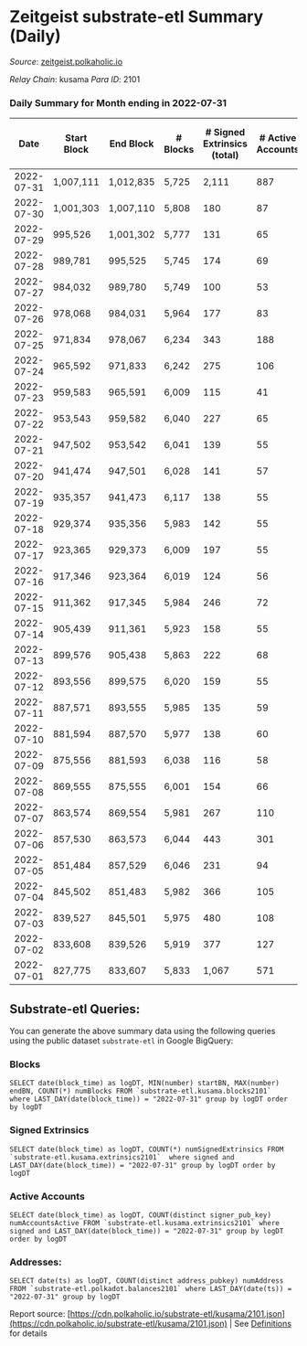 # Zeitgeist substrate-etl Summary (Daily)

_Source_: [zeitgeist.polkaholic.io](https://zeitgeist.polkaholic.io)

*Relay Chain*: kusama
*Para ID*: 2101



### Daily Summary for Month ending in 2022-07-31


| Date | Start Block | End Block | # Blocks | # Signed Extrinsics (total) | # Active Accounts | # Passive | # New | # Addresses with Balances | # Events | # Transfers | # XCM Transfers In | # XCM Transfers Out |
| ---- | ----------- | --------- | -------- | --------------------------- | ----------------- | --------- | ----- | ------------------------- | -------- | ----------- | ------------------ | ------------------- |
| 2022-07-31 | 1,007,111 | 1,012,835 | 5,725  | 2,111 | 887 |  |  | 14,549 | 206,437 | 1,010  |   |   |
| 2022-07-30 | 1,001,303 | 1,007,110 | 5,808  | 180 | 87 |  |  | 14,314 | 194,714 | 46  |   |   |
| 2022-07-29 | 995,526 | 1,001,302 | 5,777  | 131 | 65 |  |  | 14,311 | 191,963 | 50  |   |   |
| 2022-07-28 | 989,781 | 995,525 | 5,745  | 174 | 69 |  |  | 14,307 | 187,505 | 82  |   |   |
| 2022-07-27 | 984,032 | 989,780 | 5,749  | 100 | 53 |  |  | 14,294 | 186,698 | 30  |   |   |
| 2022-07-26 | 978,068 | 984,031 | 5,964  | 177 | 83 |  |  | 14,288 | 191,573 | 51  |   |   |
| 2022-07-25 | 971,834 | 978,067 | 6,234  | 343 | 188 |  |  | 14,278 | 197,490 | 190  |   |   |
| 2022-07-24 | 965,592 | 971,833 | 6,242  | 275 | 106 |  |  | 14,259 | 188,936 | 129  |   |   |
| 2022-07-23 | 959,583 | 965,591 | 6,009  | 115 | 41 |  |  | 14,228 | 175,503 | 11  |   |   |
| 2022-07-22 | 953,543 | 959,582 | 6,040  | 227 | 65 |  |  | 14,227 | 186,885 | 32  |   |   |
| 2022-07-21 | 947,502 | 953,542 | 6,041  | 139 | 55 |  |  | 14,218 | 191,102 | 25  |   |   |
| 2022-07-20 | 941,474 | 947,501 | 6,028  | 141 | 57 |  |  | 14,217 | 188,933 | 41  |   |   |
| 2022-07-19 | 935,357 | 941,473 | 6,117  | 138 | 55 |  |  | 14,211 | 190,236 | 24  |   |   |
| 2022-07-18 | 929,374 | 935,356 | 5,983  | 142 | 55 |  |  | 14,208 | 185,099 | 29  |   |   |
| 2022-07-17 | 923,365 | 929,373 | 6,009  | 197 | 55 |  |  | 14,201 | 185,409 | 24  |   |   |
| 2022-07-16 | 917,346 | 923,364 | 6,019  | 124 | 56 |  |  | 14,197 | 183,542 | 20  |   |   |
| 2022-07-15 | 911,362 | 917,345 | 5,984  | 246 | 72 |  |  | 14,192 | 177,668 | 38  |   |   |
| 2022-07-14 | 905,439 | 911,361 | 5,923  | 158 | 55 |  |  | 14,183 | 173,349 | 55  |   |   |
| 2022-07-13 | 899,576 | 905,438 | 5,863  | 222 | 68 |  |  | 14,174 | 170,775 | 43  |   |   |
| 2022-07-12 | 893,556 | 899,575 | 6,020  | 159 | 55 |  |  | 14,169 | 171,844 | 32  |   |   |
| 2022-07-11 | 887,571 | 893,555 | 5,985  | 135 | 59 |  |  | 14,163 | 165,828 | 32  |   |   |
| 2022-07-10 | 881,594 | 887,570 | 5,977  | 138 | 60 |  |  | 14,158 | 164,678 | 31  |   |   |
| 2022-07-09 | 875,556 | 881,593 | 6,038  | 116 | 58 |  |  | 14,154 | 162,433 | 29  |   |   |
| 2022-07-08 | 869,555 | 875,555 | 6,001  | 154 | 66 |  |  | 14,146 | 155,937 | 27  |   |   |
| 2022-07-07 | 863,574 | 869,554 | 5,981  | 267 | 110 |  |  | 14,140 | 149,128 | 106  |   |   |
| 2022-07-06 | 857,530 | 863,573 | 6,044  | 443 | 301 |  |  | 14,121 | 147,776 | 250  |   |   |
| 2022-07-05 | 851,484 | 857,529 | 6,046  | 231 | 94 |  |  | 14,106 | 132,381 | 70  |   |   |
| 2022-07-04 | 845,502 | 851,483 | 5,982  | 366 | 105 |  |  | 14,083 | 118,667 | 81  |   |   |
| 2022-07-03 | 839,527 | 845,501 | 5,975  | 480 | 108 |  |  | 14,058 | 103,351 | 86  |   |   |
| 2022-07-02 | 833,608 | 839,526 | 5,919  | 377 | 127 |  |  | 14,036 | 87,172 | 114  |   |   |
| 2022-07-01 | 827,775 | 833,607 | 5,833  | 1,067 | 571 |  |  | 13,996 | 56,094 | 587  |   |   |

## Substrate-etl Queries:
You can generate the above summary data using the following queries using the public dataset `substrate-etl` in Google BigQuery:


### Blocks
```
SELECT date(block_time) as logDT, MIN(number) startBN, MAX(number) endBN, COUNT(*) numBlocks FROM `substrate-etl.kusama.blocks2101`  where LAST_DAY(date(block_time)) = "2022-07-31" group by logDT order by logDT
```


### Signed Extrinsics
```
SELECT date(block_time) as logDT, COUNT(*) numSignedExtrinsics FROM `substrate-etl.kusama.extrinsics2101`  where signed and LAST_DAY(date(block_time)) = "2022-07-31" group by logDT order by logDT
```


### Active Accounts
```
SELECT date(block_time) as logDT, COUNT(distinct signer_pub_key) numAccountsActive FROM `substrate-etl.kusama.extrinsics2101` where signed and LAST_DAY(date(block_time)) = "2022-07-31" group by logDT order by logDT
```


### Addresses:
```
SELECT date(ts) as logDT, COUNT(distinct address_pubkey) numAddress FROM `substrate-etl.polkadot.balances2101` where LAST_DAY(date(ts)) = "2022-07-31" group by logDT
```



Report source: [https://cdn.polkaholic.io/substrate-etl/kusama/2101.json](https://cdn.polkaholic.io/substrate-etl/kusama/2101.json) | See [Definitions](/DEFINITIONS.md) for details
